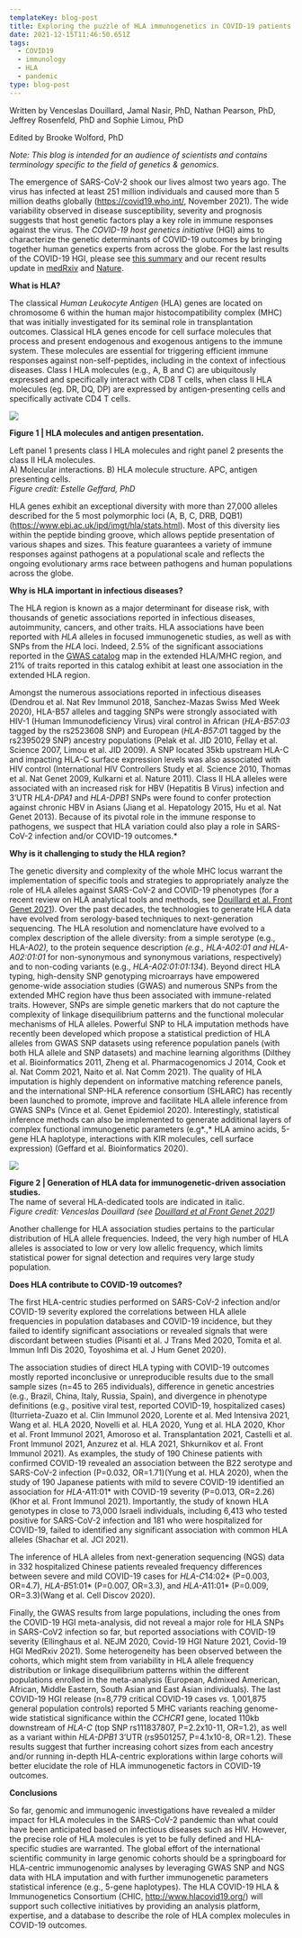 ```yaml
---
templateKey: blog-post
title: Exploring the puzzle of HLA immunogenetics in COVID-19 patients
date: 2021-12-15T11:46:50.651Z
tags:
  - COVID19
  - immunology
  - HLA
  - pandemic
type: blog-post
---
```

Written by Venceslas Douillard, Jamal Nasir, PhD, Nathan Pearson, PhD, Jeffrey Rosenfeld, PhD and Sophie Limou, PhD

Edited by Brooke Wolford, PhD

*Note: This blog is intended for an audience of scientists and contains terminology specific to the field of genetics & genomics.*

The emergence of SARS-CoV-2 shook our lives almost two years ago. The virus has infected at least 251 million individuals and caused more than 5 million deaths globally (<https://covid19.who.int/>, November 2021). The wide variability observed in disease susceptibility, severity and prognosis suggests that host genetic factors play a key role in immune responses against the virus. The *COVID-19 host genetics initiative* (HGI) aims to characterize the genetic determinants of COVID-19 outcomes by bringing together human genetics experts from across the globe. For the last results of the COVID-19 HGI, please see [this summary](https://www.covid19hg.org/blog/2021-03-02-freeze-5-results/) and our recent results update in [medRxiv](https://www.medrxiv.org/content/10.1101/2021.11.08.21265944v1) and [Nature](https://www.nature.com/articles/s41586-021-03767-x).

**What is HLA?**

The classical *Human Leukocyte Antigen* (HLA) genes are located on chromosome 6 within the human major histocompatibility complex (MHC) that was initially investigated for its seminal role in transplantation [](<>)outcomes. Classical HLA genes encode for cell surface molecules that process and present endogenous and exogenous antigens to the immune system. These molecules are essential for triggering efficient immune responses against non-self-peptides, including in the context of infectious diseases. Class I HLA molecules (e.g., A, B and C) are ubiquitously expressed and specifically interact with CD8 T cells, when class II HLA molecules (eg. DR, DQ, DP) are expressed by antigen-presenting cells and specifically activate CD4 T cells. 

![](/img/hla-Fig1.png)

**Figure 1 | HLA molecules and antigen presentation.**

Left panel 1 presents class I HLA molecules and right panel 2 presents the class II HLA molecules.\
A) Molecular interactions. B) HLA molecule structure. APC, antigen presenting cells.\
*Figure credit: Estelle Geffard, PhD*

HLA genes exhibit an exceptional diversity with more than 27,000 alleles described for the 5 most polymorphic loci (A, B, C, DRB, DQB1) (<https://www.ebi.ac.uk/ipd/imgt/hla/stats.html>). Most of this diversity lies within the peptide binding groove, which allows peptide presentation of various shapes and sizes. This feature guarantees a variety of immune responses against pathogens at a populational scale and reflects the ongoing evolutionary arms race between pathogens and human populations across the globe.

**Why is HLA important in infectious diseases?**

The HLA region is known as a major determinant for disease risk, with thousands of genetic associations reported in infectious diseases, autoimmunity, cancers, and other traits. HLA associations have been reported with *HLA* alleles in focused immunogenetic studies, as well as with SNPs from the *HLA* loci. Indeed, 2.5% of the significant associations reported in the [GWAS catalog](https://www.ebi.ac.uk/gwas/) map in the extended HLA/MHC region, and 21% of traits reported in this catalog exhibit at least one association in the extended HLA region.

Amongst the numerous associations reported in infectious diseases (Dendrou et al. Nat Rev Immunol 2018, Sanchez-Mazas Swiss Med Week 2020), HLA-B57 alleles and tagging SNPs were strongly associated with HIV-1 (Human Immunodeficiency Virus) viral control in African (*HLA-B57:03* tagged by the rs2523608 SNP) and European (*HLA-B57:0*1 tagged by the rs2395029 SNP) ancestry populations (Pelak et al. JID 2010, Fellay et al. Science 2007, Limou et al. JID 2009). A SNP located 35kb upstream HLA-C and impacting HLA-C surface expression levels was also associated with HIV control (International HIV Controllers Study et al. Science 2010, Thomas et al. Nat Genet 2009, Kulkarni et al. Nature 2011). Class II HLA alleles were associated with an increased risk for HBV (Hepatitis B Virus) infection and 3’UTR *HLA-DPA1* and *HLA-DPB1* SNPs were found to confer protection against chronic HBV in Asians (Jiang et al. Hepatology 2015, Hu et al. Nat Genet 2013). Because of its pivotal role in the immune response to pathogens, we suspect that HLA variation could also play a role in SARS-CoV-2 infection and/or COVID-19 outcomes.*

**Why is it challenging to study the HLA region?**

The genetic diversity and complexity of the whole MHC locus warrant the implementation of specific tools and strategies to appropriately analyze the role of HLA alleles against SARS-CoV-2 and COVID-19 phenotypes (for a recent review on HLA analytical tools and methods, see [Douillard et al. Front Genet 2021](https://doi.org/10.3389/fgene.2021.774922)). Over the past decades, the technologies to generate HLA data have evolved from serology-based techniques to next-generation sequencing. The HLA resolution and nomenclature have evolved to a complex description of the allele diversity: from a simple serotype (e.g., HLA-A*02),* to the protein sequence description *(*e.g., *HLA-A*02:01* and *HLA-A*02:01:01* for non-synonymous and synonymous variations, respectively) and to non-coding variants (e.g., *HLA-A02:01:01:134*). Beyond direct HLA typing, high-density SNP genotyping microarrays have empowered genome-wide association studies (GWAS) and numerous SNPs from the extended MHC region have thus been associated with immune-related traits. However, SNPs are simple genetic markers that do not capture the complexity of linkage disequilibrium patterns and the functional molecular mechanisms of HLA alleles. Powerful SNP to HLA imputation methods have recently been developed which propose a statistical prediction of HLA alleles from GWAS SNP datasets using reference population panels (with both HLA allele and SNP datasets) and machine learning algorithms (Dilthey et al. Bioinformatics 2011, Zheng et al. Pharmacogenomics J 2014, Cook et al. Nat Comm 2021, Naito et al. Nat Comm 2021). The quality of HLA imputation is highly dependent on informative matching reference panels, and the international SNP-HLA reference consortium (SHLARC) has recently been launched to promote, improve and facilitate HLA allele inference from GWAS SNPs (Vince et al. Genet Epidemiol 2020). Interestingly, statistical inference methods can also be implemented to generate additional layers of complex functional immunogenetic parameters (e.g*.,* HLA amino acids, 5-gene HLA haplotype, interactions with KIR molecules, cell surface expression) (Geffard et al. Bioinformatics 2020).

![](/img/fgene-12-774916-g003.jpg)

**Figure 2 | Generation of HLA data for immunogenetic-driven association studies.**\
The name of several HLA-dedicated tools are indicated in italic.\
*Figure credit: Venceslas Douillard (see [Douillard et al Front Genet 2021](https://www.frontiersin.org/articles/10.3389/fgene.2021.774916/full))*

Another challenge for HLA association studies pertains to the particular distribution of HLA allele frequencies. Indeed, the very high number of HLA alleles is associated to low or very low allelic frequency, which limits statistical power for signal detection and requires very large study population.

**Does HLA contribute to COVID-19 outcomes?**

The first HLA-centric studies performed on SARS-CoV-2 infection and/or COVID-19 severity explored the correlations between HLA allele frequencies in population databases and COVID-19 incidence, but they failed to identify significant associations or revealed signals that were discordant between studies (Pisanti et al. J Trans Med 2020, Tomita et al. Immun Infl Dis 2020, Toyoshima et al. J Hum Genet 2020).

The association studies of direct HLA typing with COVID-19 outcomes mostly reported inconclusive or unreproducible results due to the small sample sizes (n=45 to 265 individuals), difference in genetic ancestries (e.g., Brazil, China, Italy, Russia, Spain), and divergence in phenotype definitions (e.g.*,* positive viral test, reported COVID-19, hospitalized cases) (Iturrieta-Zuazo et al. Clin Immunol 2020, Lorente et al. Med Intensiva 2021, Wang et al. HLA 2020, Novelli et al. HLA 2020, Yung et al. HLA 2020, Khor et al. Front Immunol 2021, Amoroso et al. Transplantation 2021, Castelli et al. Front Immunol 2021, Anzurez et al. HLA 2021, Shkurnikov et al. Front Immunol 2021). As examples, the study of 190 Chinese patients with confirmed COVID-19 revealed an association between the B22 serotype and SARS-CoV-2 infection (P=0.032, OR=1.71)(Yung et al. HLA 2020), when the study of 190 Japanese patients with mild to severe COVID-19 identified an association for *HLA-A*11:01* with COVID-19 severity (P=0.013, OR=2.26)(Khor et al. Front Immunol 2021). Importantly, the study of known HLA genotypes in close to 73,000 Israeli individuals, including 6,413 who tested positive for SARS-CoV-2 infection and 181 who were hospitalized for COVID-19, failed to identified any significant association with common HLA alleles (Shachar et al. JCI 2021).

The inference of HLA alleles from next-generation sequencing (NGS) data in 332 hospitalized Chinese patients revealed frequency differences between severe and mild COVID-19 cases for *HLA-C*14:02* (P=0.003, OR=4.7), *HLA-B*51:01* (P=0.007, OR=3.3), and *HLA-A*11:01* (P=0.009, OR=3.3)(Wang et al. Cell Discov 2020).

Finally, the GWAS results from large populations, including the ones from the COVID-19 HGI meta-analysis, did not reveal a major role for HLA SNPs in SARS-CoV2 infection so far, but reported associations with COVID-19 severity (Ellinghaus et al. NEJM 2020, Covid-19 HGI Nature 2021, Covid-19 HGI MedRxiv 2021). Some heterogeneity has been observed between the cohorts, which might stem from variability in HLA allele frequency distribution or linkage disequilibrium patterns within the different populations enrolled in the meta-analysis (European, Admixed American, African, Middle Eastern, South Asian and East Asian individuals). The last COVID-19 HGI release (n=8,779 critical COVID-19 cases *vs.* 1,001,875 general population controls) reported 5 MHC variants reaching genome-wide statistical significance within the *CCHCR1* gene, located 110kb downstream of *HLA-C* (top SNP rs111837807, P=2.2x10-11, OR=1.2), as well as a variant within *HLA-DPB1* 3’UTR (rs9501257, P=4.1x10-8, OR=1.2). These results suggest that further increasing cohort sizes from each ancestry and/or running in-depth HLA-centric explorations within large cohorts will better elucidate the role of HLA immunogenetic factors in COVID-19 outcomes.

**Conclusions**

So far, genomic and immunogenic investigations have revealed a milder impact for HLA molecules in the SARS-CoV-2 pandemic than what could have been anticipated based on infectious diseases such as HIV. However, the precise role of HLA molecules is yet to be fully defined and HLA-specific studies are warranted. The global effort of the international scientific community in large genomic cohorts should be a springboard for HLA-centric immunogenomic analyses by leveraging GWAS SNP and NGS data with HLA imputation and with further immunogenetic parameters statistical inference (e.g., 5-gene haplotypes). The HLA COVID-19 HLA & Immunogenetics Consortium (CHIC, <http://www.hlacovid19.org/>) will support such collective initiatives by providing an analysis platform, expertise, and a database to describe the role of HLA complex molecules in COVID-19 outcomes.
